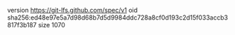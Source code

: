 version https://git-lfs.github.com/spec/v1
oid sha256:ed48e97e5a7d98d68b7d5d9984ddc728a8cf0d193c2d15f033accb3817f3b187
size 1070
